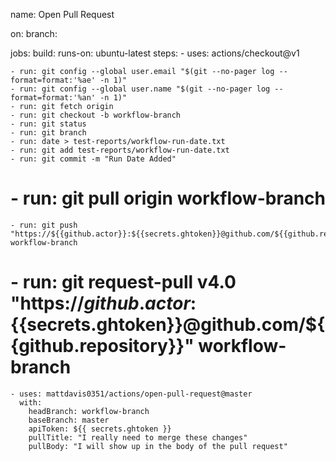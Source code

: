 name: Open Pull Request

on: 
  branch:
    
  
jobs:
  build:
    runs-on: ubuntu-latest
    steps:
    - uses: actions/checkout@v1
  
    - run: git config --global user.email "$(git --no-pager log --format=format:'%ae' -n 1)"
    - run: git config --global user.name "$(git --no-pager log --format=format:'%an' -n 1)"    
    - run: git fetch origin
    - run: git checkout -b workflow-branch
    - run: git status
    - run: git branch
    - run: date > test-reports/workflow-run-date.txt
    - run: git add test-reports/workflow-run-date.txt
    - run: git commit -m "Run Date Added"
#   - run: git pull origin workflow-branch
    - run: git push "https://${{github.actor}}:${{secrets.ghtoken}}@github.com/${{github.repository}}" workflow-branch
#   - run: git request-pull v4.0 "https://${{github.actor}}:${{secrets.ghtoken}}@github.com/${{github.repository}}" workflow-branch

    - uses: mattdavis0351/actions/open-pull-request@master
      with:
        headBranch: workflow-branch
        baseBranch: master
        apiToken: ${{ secrets.ghtoken }}
        pullTitle: "I really need to merge these changes"
        pullBody: "I will show up in the body of the pull request"
